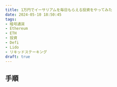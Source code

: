 ```yaml
---
title: 1万円でイーサリアムを毎日もらえる投資をやってみた
date: 2024-05-10 18:50:45
tags:
- 暗号通貨
- Ethereum
- ETH
- 投資
- Defi
- Lido
- リキッドステーキング
draft: true
---
```


## 手順

